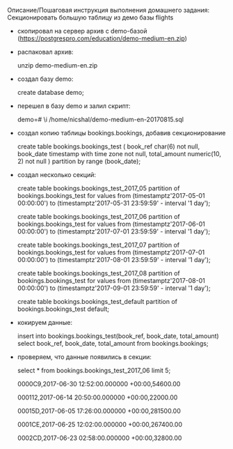 Описание/Пошаговая инструкция выполнения домашнего задания:
Секционировать большую таблицу из демо базы flights

  - скопировал на сервер архив с demo-базой (https://postgrespro.com/education/demo-medium-en.zip)

  - распаковал архив:

    unzip demo-medium-en.zip

  - создал базу demo:

    create database demo;

  - перешел в базу demo и залил скрипт:

    demo=# \i /home/nicshal/demo-medium-en-20170815.sql

  - создал копию таблицы bookings.bookings, добавив секционирование

    create table bookings.bookings_test
    (
        book_ref     char(6)                  not null,
        book_date    timestamp with time zone not null,
        total_amount numeric(10, 2)           not null
    ) partition by range (book_date);

  - создал несколько секций:

    create table bookings.bookings_test_2017_05 partition of bookings.bookings_test for values from (timestamptz'2017-05-01 00:00:00') to (timestamptz'2017-05-31 23:59:59' - interval '1 day');

    create table bookings.bookings_test_2017_06 partition of bookings.bookings_test for values from (timestamptz'2017-06-01 00:00:00') to (timestamptz'2017-07-01 23:59:59' - interval '1 day');

    create table bookings.bookings_test_2017_07 partition of bookings.bookings_test for values from (timestamptz'2017-07-01 00:00:00') to (timestamptz'2017-08-01 23:59:59' - interval '1 day');

    create table bookings.bookings_test_2017_08 partition of bookings.bookings_test for values from (timestamptz'2017-08-01 00:00:00') to (timestamptz'2017-09-01 23:59:59' - interval '1 day');

    create table bookings.bookings_test_default partition of bookings.bookings_test default;

  - кокируем данные:

    insert into bookings.bookings_test(book_ref, book_date, total_amount) select book_ref, book_date, total_amount from bookings.bookings;

  - проверяем, что данные появились в секции:

    select * from bookings.bookings_test_2017_06 limit 5;

      0000C9,2017-06-30 12:52:00.000000 +00:00,54600.00

      000112,2017-06-14 20:50:00.000000 +00:00,22000.00

      00015D,2017-06-05 17:26:00.000000 +00:00,281500.00

      0001CE,2017-06-25 12:02:00.000000 +00:00,267400.00

      0002CD,2017-06-23 02:58:00.000000 +00:00,32800.00

